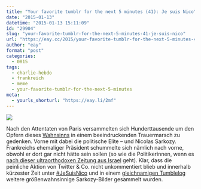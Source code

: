 ```yaml
---
title: "Your favorite tumblr for the next 5 minutes (41): Je suis Nico"
date: "2015-01-13"
datetime: "2015-01-13 15:11:09"
id: "29904"
slug: "your-favorite-tumblr-for-the-next-5-minutes-41-je-suis-nico"
url: "https://eay.cc/2015/your-favorite-tumblr-for-the-next-5-minutes-41-je-suis-nico/"
author: "eay"
format: "post"
categories:
  - 0815
tags:
  - charlie-hebdo
  - frankreich
  - meme
  - your-favorite-tumblr-for-the-next-5-minutes
meta:
  - yourls_shorturl: "https://eay.li/2mf"
---
```


![](https://eay.cc/uploads/2015/jesuisnico.jpg)

Nach den Attentaten von Paris versammelten sich Hunderttausende um den Opfern dieses [Wahnsinns](//eay.cc/2015/religion-satire-und-wahnsinn/) in einem beeindruckenden Trauermarsch zu gedenken. Vorne mit dabei die politische Elite – und Nicolas Sarkozy. Frankreichs ehemaliger Präsident schummelte sich nämlich nach vorne, obwohl er dort gar nicht hätte sein sollen (so wie die Politikerinnen, wenn es [nach dieser ultraorthodoxen Zeitung aus Israel](http://www.mediaite.com/online/ultra-orthodox-jewish-newspaper-edits-female-world-leaders-out-of-charlie-hebdo-march/) geht). Klar, dass die peinliche Aktion von Twitter & Co. nicht unkommentiert blieb und innerhalb kürzester Zeit unter [#JeSuisNico](https://twitter.com/hashtag/jesuisnico?src=hash&mode=photos) und in einem [gleichnamigen Tumblelog](http://je-suis-nico.tumblr.com/) weitere größenwahnsinnige Sarkozy-Bilder gesammelt wurden.
